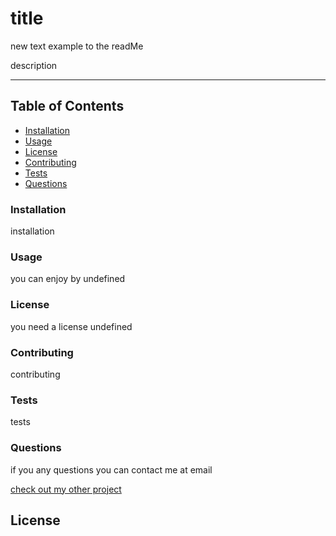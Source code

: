 # title
new text example to the readMe


description

---

## Table of Contents

* [Installation](#installation)
* [Usage](#usage)
* [License](#license)
* [Contributing](#contributing)
* [Tests](#tests)
* [Questions](#questions)

### Installation

installation

### Usage 

you can enjoy by undefined

### License 

you need a license undefined

### Contributing 

contributing

### Tests

tests

### Questions 

if you any questions you can contact me at email

[check out my other project](https;//github.com/github)

## License

